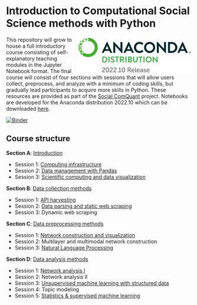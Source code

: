 # Introduction to Computational Social Science methods with Python
<img src="https://github.com/gesiscss/css_methods_python/blob/main/a_introduction/images/anaconda_distribution.png" height="100" align="right"></a>
This repository will grow to house a full introductory course consisting of self-explanatory teaching modules in the Jupyter Notebook format. The final course will consist of four sections with sessions that will allow users collect, preprocess, and analyze with a minimum of coding skills, but gradually lead participants to acquire more skills in Python. These resources are provided as part of the [Social ComQuant](https://socialcomquant.ku.edu.tr/) project. Notebooks are developed for the Anaconda distribution 2022.10 which can be downloaded [here](https://repo.anaconda.com/archive/).

[![Binder](https://mybinder.org/badge_logo.svg)](https://mybinder.org/v2/gh/gesiscss/css_methods_python/HEAD)

## Course structure

**Section A**: [Introduction](a_introduction/)
- Session 1: [Computing infrastructure](a_introduction/1_computing_infrastructure.ipynb)
- Session 2: [Data management with Pandas](a_introduction/2_data_management_with_pandas.ipynb)
- Session 3: [Scientific computing and data visualization](a_introduction/3_scientific_computing_and_data_visualization.ipynb)

**Section B**: [Data collection methods](b_data_collection_methods/)
- Session 1: [API harvesting](b_data_collection_methods/3_api_harvesting.ipynb)
- Session 2: [Data parsing and static web scraping](b_data_collection_methods/4_web_scraping.ipynb)
- Session 3: Dynamic web scraping

**Section C**: [Data preprocessing methods](c_data_preprocessing_methods/)
- Session 1: [Network construction and visualization](c_data_preprocessing_methods/1_network_construction_and_visualization.ipynb)
- Session 2: Multilayer and multimodal network construction
- Session 3: [Natural Language Processing](c_data_preprocessing_methods/6_Natural_Language_Processing.ipynb)

**Section D**: [Data analysis methods](d_data_analysis_methods/)
- Session 1: [Network analysis I](d_data_analysis_methods/7_network_analysis.ipynb)
- Session 2: Network analysis II
- Session 3: [Unsupervised machine learning with structured data](d_data_analysis_methods/8_unsupervised_machine_learning.ipynb)
- Session 4: Topic modeling
- Session 5: [Statistics & supervised machine learning](d_data_analysis_methods/9_statistics_and_supervised_machine_learning.ipynb)
